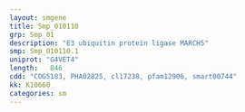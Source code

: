 ```yaml
---
layout: smgene
title: Smp_010110
grp: Smp_01
description: "E3 ubiquitin protein ligase MARCH5"
smp: Smp_010110.1
uniprot: "G4VET4"
length:   846
cdd: "COG5183, PHA02825, cl17238, pfam12906, smart00744"
kk: K10660
categories: sm
---
```

